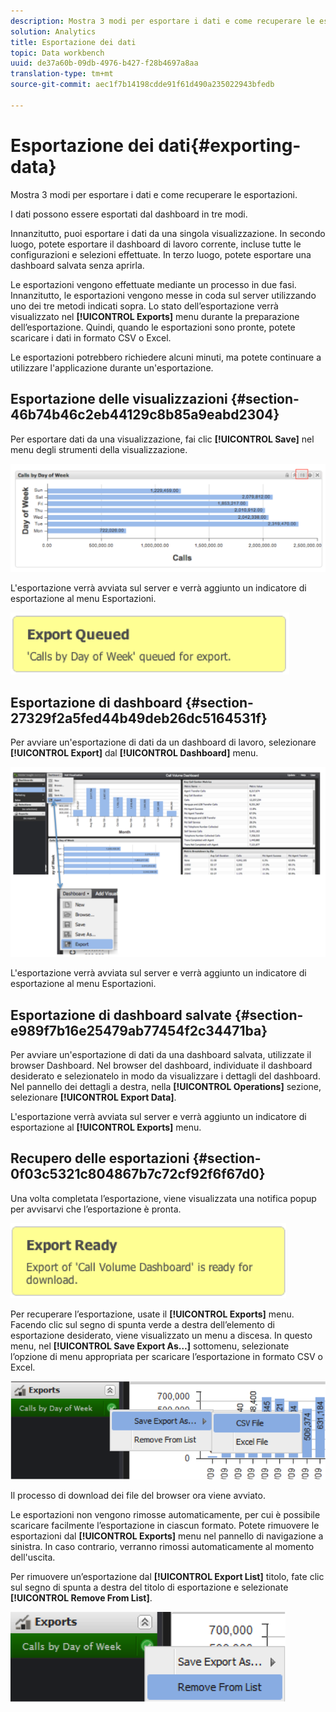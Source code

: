 ```yaml
---
description: Mostra 3 modi per esportare i dati e come recuperare le esportazioni.
solution: Analytics
title: Esportazione dei dati
topic: Data workbench
uuid: de37a60b-09db-4976-b427-f28b4697a8aa
translation-type: tm+mt
source-git-commit: aec1f7b14198cdde91f61d490a235022943bfedb

---
```



# Esportazione dei dati{#exporting-data}

Mostra 3 modi per esportare i dati e come recuperare le esportazioni.

I dati possono essere esportati dal dashboard in tre modi.

Innanzitutto, puoi esportare i dati da una singola visualizzazione. In secondo luogo, potete esportare il dashboard di lavoro corrente, incluse tutte le configurazioni e selezioni effettuate. In terzo luogo, potete esportare una dashboard salvata senza aprirla.

Le esportazioni vengono effettuate mediante un processo in due fasi. Innanzitutto, le esportazioni vengono messe in coda sul server utilizzando uno dei tre metodi indicati sopra. Lo stato dell’esportazione verrà visualizzato nel **[!UICONTROL Exports]** menu durante la preparazione dell’esportazione. Quindi, quando le esportazioni sono pronte, potete scaricare i dati in formato CSV o Excel.

Le esportazioni potrebbero richiedere alcuni minuti, ma potete continuare a utilizzare l&#39;applicazione durante un&#39;esportazione.

## Esportazione delle visualizzazioni {#section-46b74b46c2eb44129c8b85a9eabd2304}

Per esportare dati da una visualizzazione, fai clic **[!UICONTROL Save]** nel menu degli strumenti della visualizzazione.

![](assets/export_visual.png)

L&#39;esportazione verrà avviata sul server e verrà aggiunto un indicatore di esportazione al menu Esportazioni.

![](assets/export_queued.png)

## Esportazione di dashboard {#section-27329f2a5fed44b49deb26dc5164531f}

Per avviare un&#39;esportazione di dati da un dashboard di lavoro, selezionare **[!UICONTROL Export]** dal **[!UICONTROL Dashboard]** menu.

![](assets/export_dashboard.png)

L&#39;esportazione verrà avviata sul server e verrà aggiunto un indicatore di esportazione al menu Esportazioni.

## Esportazione di dashboard salvate {#section-e989f7b16e25479ab77454f2c34471ba}

Per avviare un&#39;esportazione di dati da una dashboard salvata, utilizzate il browser Dashboard. Nel browser del dashboard, individuate il dashboard desiderato e selezionatelo in modo da visualizzare i dettagli del dashboard. Nel pannello dei dettagli a destra, nella **[!UICONTROL Operations]** sezione, selezionare **[!UICONTROL Export Data]**.

L&#39;esportazione verrà avviata sul server e verrà aggiunto un indicatore di esportazione al **[!UICONTROL Exports]** menu.

## Recupero delle esportazioni {#section-0f03c5321c804867b7c72cf92f6f67d0}

Una volta completata l’esportazione, viene visualizzata una notifica popup per avvisarvi che l’esportazione è pronta.

![](assets/export_ready.png)

Per recuperare l’esportazione, usate il **[!UICONTROL Exports]** menu. Facendo clic sul segno di spunta verde a destra dell’elemento di esportazione desiderato, viene visualizzato un menu a discesa. In questo menu, nel **[!UICONTROL Save Export As…]** sottomenu, selezionate l’opzione di menu appropriata per scaricare l’esportazione in formato CSV o Excel.

![](assets/export_save_as.png)

Il processo di download dei file del browser ora viene avviato.

Le esportazioni non vengono rimosse automaticamente, per cui è possibile scaricare facilmente l’esportazione in ciascun formato. Potete rimuovere le esportazioni dal **[!UICONTROL Exports]** menu nel pannello di navigazione a sinistra. In caso contrario, verranno rimossi automaticamente al momento dell&#39;uscita.

Per rimuovere un’esportazione dal **[!UICONTROL Export List]** titolo, fate clic sul segno di spunta a destra del titolo di esportazione e selezionate **[!UICONTROL Remove From List]**.

![](assets/export_remove_from_list.png)

